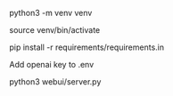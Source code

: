 python3 -m venv venv 

source venv/bin/activate 

pip install -r requirements/requirements.in

Add openai key to .env 

python3 webui/server.py